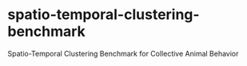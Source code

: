 # spatio-temporal-clustering-benchmark
Spatio-Temporal Clustering Benchmark for Collective Animal Behavior
